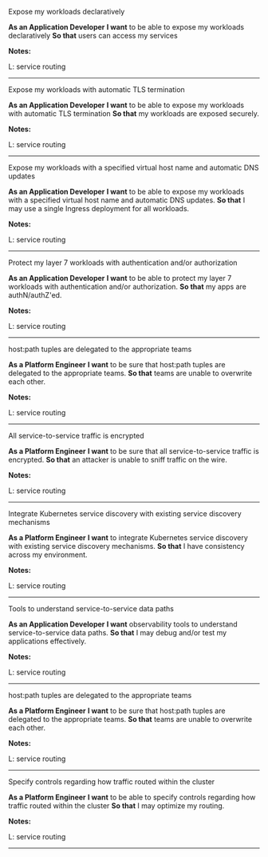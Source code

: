 Expose my workloads declaratively 

**As an Application Developer**
**I want** to be able to expose my workloads declaratively 
**So that** users can access my services


**Notes:**

L: service routing

---

Expose my workloads with automatic TLS termination 

**As an Application Developer**
**I want** to be able to expose my workloads with automatic TLS termination 
**So that** my workloads are exposed securely.


**Notes:**

L: service routing

---

Expose my workloads with a specified virtual host name and automatic DNS updates

**As an Application Developer**
**I want** to be able to expose my workloads with a specified virtual host name and automatic DNS updates. 
**So that** I may use a single Ingress deployment for all workloads.


**Notes:**

L: service routing

---

Protect my layer 7 workloads with authentication and/or authorization

**As an Application Developer**
**I want** to be able to protect my layer 7 workloads with authentication and/or authorization. 
**So that** my apps are authN/authZ'ed.


**Notes:**

L: service routing

---

host:path tuples are delegated to the appropriate teams

**As a Platform Engineer**
**I want** to be sure that host:path tuples are delegated to the appropriate teams. 
**So that** teams are unable to overwrite each other.


**Notes:**

L: service routing

---

All service-to-service traffic is encrypted

**As a Platform Engineer**
**I want** to be sure that all service-to-service traffic is encrypted. 
**So that** an attacker is unable to sniff traffic on the wire.


**Notes:**

L: service routing

---

Integrate Kubernetes service discovery with existing service discovery mechanisms

**As a Platform Engineer**
**I want** to integrate Kubernetes service discovery with existing service discovery mechanisms. 
**So that** I have consistency across my environment.


**Notes:**

L: service routing

---

Tools to understand service-to-service data paths

**As an Application Developer**
**I want** observability tools to understand service-to-service data paths. 
**So that** I may debug and/or test my applications effectively.


**Notes:**

L: service routing

---

host:path tuples are delegated to the appropriate teams

**As a Platform Engineer**
**I want** to be sure that host:path tuples are delegated to the appropriate teams. 
**So that** teams are unable to overwrite each other.


**Notes:**

L: service routing

---

Specify controls regarding how traffic routed within the cluster 

**As a Platform Engineer**
**I want** to be able to specify controls regarding how traffic routed within the cluster 
**So that** I may optimize my routing.


**Notes:**

L: service routing

---

